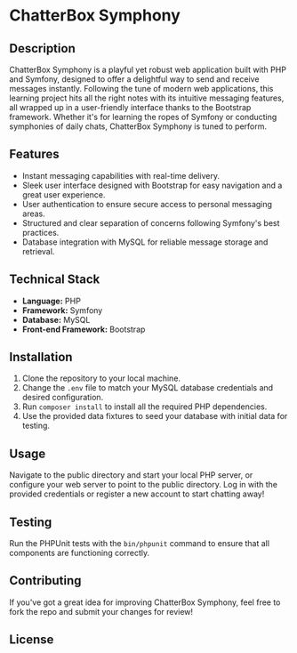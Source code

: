 # ChatterBox Symphony

## Description
ChatterBox Symphony is a playful yet robust web application built with PHP and Symfony, designed to offer a delightful way to send and receive messages instantly. Following the tune of modern web applications, this learning project hits all the right notes with its intuitive messaging features, all wrapped up in a user-friendly interface thanks to the Bootstrap framework. Whether it's for learning the ropes of Symfony or conducting symphonies of daily chats, ChatterBox Symphony is tuned to perform.

## Features
- Instant messaging capabilities with real-time delivery.
- Sleek user interface designed with Bootstrap for easy navigation and a great user experience.
- User authentication to ensure secure access to personal messaging areas.
- Structured and clear separation of concerns following Symfony's best practices.
- Database integration with MySQL for reliable message storage and retrieval.

## Technical Stack
- **Language:** PHP
- **Framework:** Symfony
- **Database:** MySQL
- **Front-end Framework:** Bootstrap

## Installation
1. Clone the repository to your local machine.
2. Change the `.env` file to match your MySQL database credentials and desired configuration.
3. Run `composer install` to install all the required PHP dependencies.
4. Use the provided data fixtures to seed your database with initial data for testing.

## Usage
Navigate to the public directory and start your local PHP server, or configure your web server to point to the public directory. Log in with the provided credentials or register a new account to start chatting away!

## Testing
Run the PHPUnit tests with the `bin/phpunit` command to ensure that all components are functioning correctly.

## Contributing
If you've got a great idea for improving ChatterBox Symphony, feel free to fork the repo and submit your changes for review!

## License

